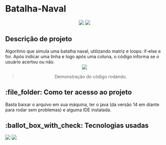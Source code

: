 <h1>Batalha-Naval</h1>
<p align="center">
   <img src="https://img.shields.io/badge/STATUS-FINALIZADO-blue?style=for-the-badge&logo=java"/>
  <img src="https://img.shields.io/github/last-commit/Samuel-045/Batalha-Naval/main?style=for-the-badge&color=blue"/>
</p>

<h2>Descrição de projeto</h2>
Algoritmo que simula uma batalha naval, utilizando matriz e loops: if-else e for.
Após indicar uma linha e logo após uma coluna, o código informa se o usuário acertou ou não.
<div align="center">
   <img src="https://github.com/Samuel-045/Batalha-Naval/assets/95144250/b254c1d9-2196-45ca-925d-953bf7f9a79a"/>

   >Demonstração do código rodando.
</div>

<h2>:file_folder: Como ter acesso ao projeto</h2>
Basta baixar o arquivo em sua máquina, ter o java (da versão 14 em diante para rodar sem problemas) e alguma IDE instalada.

<h2> :ballot_box_with_check: Tecnologias usadas </h2>
<p align="left">  
   <img src="https://img.shields.io/badge/Eclipse-2C2255?style=for-the-badge&logo=eclipse&logoColor=white"/>
   <img  src="https://img.shields.io/badge/Java-ED8B00?style=for-the-badge&logo=openjdk&logoColor=white"/>
</p>

